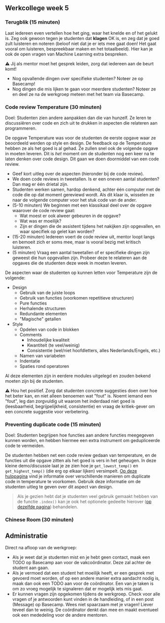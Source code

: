 ## Werkcollege week 5

<!-- TODO -->

### Terugblik (15 minuten)

Laat iedereen even vertellen hoe het ging, waar het knelde en of het gelukt is. Zeg ook gewoon tegen je studenten dat **klagen** OK is, en zeg dat je goed zult luisteren en noteren (beloof niet dat je er iets mee gaat doen! Het gaat vooral om luisteren, bespreekbaar maken en het totaalbeeld). Hier kan je ook de open vragen van Machine Learning extra bespreken.

⚠️ Jij als mentor moet het gesprek leiden, zorg dat iedereen aan de beurt komt!

-   Nog opvallende dingen over specifieke studenten? Noteer ze op Basecamp!
-   Nog dingen die mis lijken te gaan voor meerdere studenten? Noteer ze en deel ze na de werkgroep meteen met het team via Basecamp.

### Code review Temperature (30 minuten)

Doel: Studenten zien andere aanpakken dan die van hunzelf. Ze leren te discussiëren over code en zich uit te drukken in aspecten die relateren aan programmeren.

De opgave Temperature was voor de studenten de eerste opgave waar ze beoordeeld werden op style en design. De feedback op de Temperature hebben ze als het goed is al gehad. Ze zullen snel ook de volgende opgave in moeten leveren. Dit is _het_ moment om de studenten nog een keer na te laten denken over code design. Dit gaan we doen doormiddel van een code review.

- Geef kort uitleg over de aspecten (hieronder bij de code review).
- We doen code reviews in tweetallen. Is er een oneven aantal studenten? Dan mag er één drietal zijn.
- Studenten werken samen, hardop denkend, achter één computer met de code die op dat moment gereviewd wordt. Als dit klaar is, wisselen ze naar de volgende computer voor het stuk code van de ander.
- (5-10 minuten) We beginnen met een klassikaal deel over de opgave waarover de code review gaat:
  - Wat moest er ook alweer gebeuren in de opgave?
  - Wat was er moeilijk?
  - Zijn er dingen die de assistent tijdens het nakijken zijn opgevallen, en waar specifiek op gelet kan worden?
- (15-20 minuten) Iedereen voert de code review uit, mentor loopt langs en bemoeit zich er soms mee, maar is vooral bezig met kritisch luisteren.
- (5 minuten) Vraag een aantal tweetallen of er specifieke dingen zijn geweest die hun opgevallen zijn. Probeer deze te relateren aan de opgaves die de studenten deze week in moeten leveren.

De aspecten waar de studenten op kunnen letten voor Temperature zijn de volgende:

- Design
  - Gebruik van de juiste loops
  - Gebruik van functies (voorkomen repetitieve structuren)
  - Pure functies
  - Herhalende structuren
  - Redundante elementen
  - "Magische" getallen
- Style
  - Opdelen van code in blokken
  - Comments
    - Inhoudelijke kwaliteit
    - Kwantiteit (te veel/weinig)
    - Consistentie (wel/niet hoofdletters, alles Nederlands/Engels, etc.)
  - Namen van variabelen
  - Indentatie
  - Spaties rond operatoren

Al deze elementen zijn in eerdere modules uitgelegd en zouden bekend moeten zijn bij de studenten.

⚠️ Hou het positief. Zorg dat studenten concrete suggesties doen over hoe het beter kan, en niet alleen benoemen wat "fout" is. Noemt iemand een "fout", leg dan zorgvuldig uit waarom het inderdaad niet goed is (leesbaarheid, begrijpelijkheid, consistentie) en vraag de kritiek-gever om een concrete suggestie voor verbetering.

### Preventing duplicate code (15 minuten)

Doel: Studenten begrijpen hoe functies aan andere functies meegegeven kunnen worden, en hebben hiermee een extra instrument om gedupliceerde code te vermeiden.

De studenten hebben net een code review gedaan van temperature, en de functies uit die opgave zitten als het goed is vers in het geheugen. In deze kleine demo/discussie laat je ze zien hoe je `get_lowest_temp()` en `get_highest_temp()` (die erg op elkaar lijken) versimpelt. [Op deze hulppagina](/duplicate-code) vind je informatie over verschillende manieren om duplicate code in temperature te voorkomen. Gebruik deze informatie om de studenten uitleg te geven over dit aspect van design.

> Als je gezien hebt dat je studenten veel gebruik gemaakt hebben van de functie `.index()` kan je ook het optionele gedeelte hierover ([op dezelfde pagina](/duplicate-code)) behandelen.

### Chinese Room (30 minuten)

<!-- TODO -->

## Administratie

Direct na afloop van de werkgroep:

- Als je weet dat je studenten mist en je hebt geen contact, maak een TODO op Basecamp aan voor de vakcoördinator. Deze zal achter de student aan gaan.
- Als je vermoed dat een student het moeilijk heeft, er een gesprek met gevoerd moet worden, of op een andere manier extra aandacht nodig is, maak dan ook een TODO aan voor de coördinator. Een van je taken is om zo vroeg mogelijk te signaleren dat er mogelijk iets mis gaat.
- Er kunnen vragen zijn opgekomen tijdens de werkgroep. Check voor alle vragen of je antwoorden kunt vinden in de handleiding, of in een post (Message) op Basecamp. Wees niet spaarzaam met je vragen! Liever teveel dan te weinig. De coördinator denkt dan mee en maakt eventueel ook een mededeling voor de andere mentoren.
